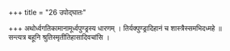 +++
title = "26 उपोद्घातः"

+++
अथोर्ध्वगतिकामानामूर्ध्वपुण्ड्रस्य धारणम् । तिर्यक्पुण्ड्रादिहानं च शास्त्रैस्समभिदध्महे ॥  
सन्त्यत्र बहूनि श्रुतिस्मृतीतिहासादिवचांसि ।